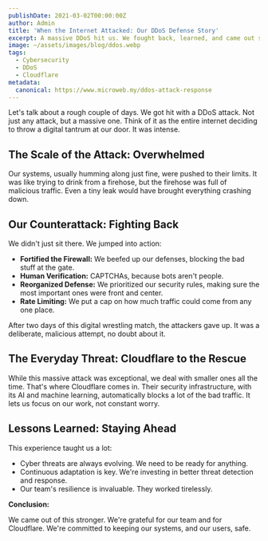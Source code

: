 ```yaml
---
publishDate: 2021-03-02T00:00:00Z
author: Admin
title: 'When the Internet Attacked: Our DDoS Defense Story'
excerpt: A massive DDoS hit us. We fought back, learned, and came out stronger. Here's how we defended our systems and what it taught us about cybersecurity.
image: ~/assets/images/blog/ddos.webp
tags:
  - Cybersecurity
  - DDoS
  - Cloudflare
metadata:
  canonical: https://www.microweb.my/ddos-attack-response
---
```


Let's talk about a rough couple of days. We got hit with a DDoS attack. Not just any attack, but a massive one. Think of it as the entire internet deciding to throw a digital tantrum at our door. It was intense.

## The Scale of the Attack: Overwhelmed

Our systems, usually humming along just fine, were pushed to their limits. It was like trying to drink from a firehose, but the firehose was full of malicious traffic. Even a tiny leak would have brought everything crashing down.

## Our Counterattack: Fighting Back

We didn't just sit there. We jumped into action:

* **Fortified the Firewall:** We beefed up our defenses, blocking the bad stuff at the gate.
* **Human Verification:** CAPTCHAs, because bots aren't people.
* **Reorganized Defense:** We prioritized our security rules, making sure the most important ones were front and center.
* **Rate Limiting:** We put a cap on how much traffic could come from any one place.

After two days of this digital wrestling match, the attackers gave up. It was a deliberate, malicious attempt, no doubt about it.

## The Everyday Threat: Cloudflare to the Rescue

While this massive attack was exceptional, we deal with smaller ones all the time. That's where Cloudflare comes in. Their security infrastructure, with its AI and machine learning, automatically blocks a lot of the bad traffic. It lets us focus on our work, not constant worry.

## Lessons Learned: Staying Ahead

This experience taught us a lot:

* Cyber threats are always evolving. We need to be ready for anything.
* Continuous adaptation is key. We're investing in better threat detection and response.
* Our team's resilience is invaluable. They worked tirelessly.

**Conclusion:**

We came out of this stronger. We're grateful for our team and for Cloudflare. We're committed to keeping our systems, and our users, safe.